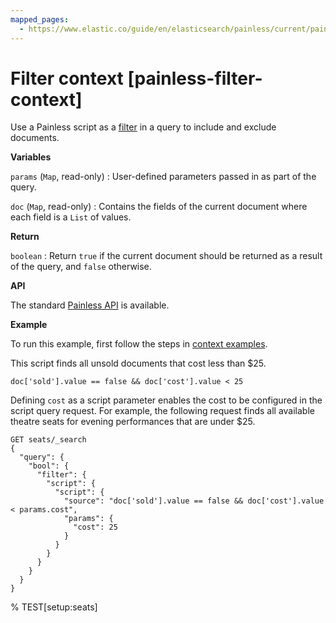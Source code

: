 ```yaml
---
mapped_pages:
  - https://www.elastic.co/guide/en/elasticsearch/painless/current/painless-filter-context.html
---
```


# Filter context [painless-filter-context]

Use a Painless script as a [filter](/reference/query-languages/query-dsl/query-dsl-script-query.md) in a query to include and exclude documents.

**Variables**

`params` (`Map`, read-only)
:   User-defined parameters passed in as part of the query.

`doc` (`Map`, read-only)
:   Contains the fields of the current document where each field is a `List` of values.

**Return**

`boolean`
:   Return `true` if the current document should be returned as a result of the query, and `false` otherwise.

**API**

The standard [Painless API](https://www.elastic.co/guide/en/elasticsearch/painless/current/painless-api-reference-shared.html) is available.

**Example**

To run this example, first follow the steps in [context examples](/reference/scripting-languages/painless/painless-context-examples.md).

This script finds all unsold documents that cost less than $25.

```painless
doc['sold'].value == false && doc['cost'].value < 25
```

Defining `cost` as a script parameter enables the cost to be configured in the script query request. For example, the following request finds all available theatre seats for evening performances that are under $25.

```console
GET seats/_search
{
  "query": {
    "bool": {
      "filter": {
        "script": {
          "script": {
            "source": "doc['sold'].value == false && doc['cost'].value < params.cost",
            "params": {
              "cost": 25
            }
          }
        }
      }
    }
  }
}
```
% TEST[setup:seats]
